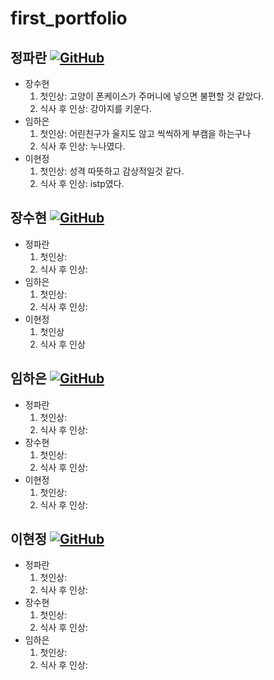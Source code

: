 # first_portfolio

정파란 [![GitHub](https://img.shields.io/badge/github-%23121011.svg?style=for-the-badge&logo=github&logoColor=white)](https://github.com/BlueRedOrange)
---
* 장수현
  1. 첫인상: 고양이 폰케이스가 주머니에 넣으면 불편할 것 같았다.
  2. 식사 후 인상: 강아지를 키운다.
* 임하은
  1. 첫인상: 어린친구가 울지도 않고 씩씩하게 부캠을 하는구나
  2. 식사 후 인상: 누나였다.
* 이현정
  1. 첫인상: 성격 따뜻하고 감상적일것 같다.
  2. 식사 후 인상: istp였다.
 
장수현 [![GitHub](https://img.shields.io/badge/github-%23121011.svg?style=for-the-badge&logo=github&logoColor=white)](https://github.com/Aunsxm)
---
* 정파란
  1. 첫인상:
  2. 식사 후 인상:
* 임하은
  1. 첫인상:
  2. 식사 후 인상:
* 이현정
  1. 첫인상
  2. 식사 후 인상
 
임하은 [![GitHub](https://img.shields.io/badge/github-%23121011.svg?style=for-the-badge&logo=github&logoColor=white)](https://github.com/kodms08)
---
* 정파란
  1. 첫인상:
  2. 식사 후 인상:
* 장수현
  1. 첫인상:
  2. 식사 후 인상:
* 이현정
  1. 첫인상:
  2. 식사 후 인상:

이현정 [![GitHub](https://img.shields.io/badge/github-%23121011.svg?style=for-the-badge&logo=github&logoColor=white)](https://github.com/nanahj)
---
* 정파란
  1. 첫인상:
  2. 식사 후 인상:
* 장수현
  1. 첫인상:
  2. 식사 후 인상:
* 임하은
  1. 첫인상:
  2. 식사 후 인상:

